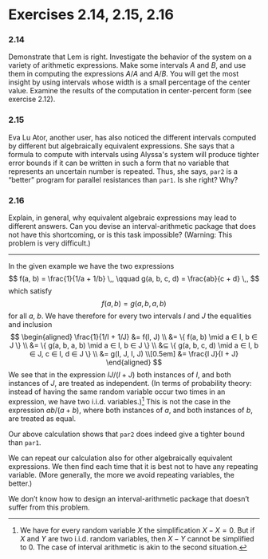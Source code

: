 # Exercises 2.14, 2.15, 2.16

### 2.14

Demonstrate that Lem is right.
Investigate the behavior of the system on a variety of arithmetic expressions.
Make some intervals $A$ and $B$, and use them in computing the expressions $A/A$ and $A/B$. 
You will get the most insight by using intervals whose width is a small percentage of the center value.
Examine the results of the computation in center-percent form (see exercise 2.12).

### 2.15

Eva Lu Ator, another user, has also noticed the different intervals computed by different but algebraically equivalent expressions.
She says that a formula to compute with intervals using Alyssa's system will produce tighter error bounds if it can be written in such a form that no variable that represents an uncertain number is repeated.
Thus, she says, `par2` is a “better” program for parallel resistances than `par1`.
Is she right?
Why?

### 2.16

Explain, in general, why equivalent algebraic expressions may lead to different answers.
Can you devise an interval-arithmetic package that does not have this shortcoming, or is this task impossible?
(Warning: This problem is very difficult.)

---

In the given example we have the two expressions
$$
  f(a, b) = \frac{1}{1/a + 1/b} \,,
  \qquad
  g(a, b, c, d) = \frac{ab}{c + d} \,,
$$
which satisfy
$$
  f(a, b) = g(a, b, a, b)
$$
for all $a$, $b$.
We have therefore for every two intervals $I$ and $J$ the equalities and inclusion
$$
  \begin{aligned}
    \frac{1}{1/I + 1/J}
    &=
    f(I, J) \\
    &=
    \{ f(a, b) \mid a ∈ I, b ∈ J \} \\
    &=
    \{ g(a, b, a, b) \mid a ∈ I, b ∈ J \} \\
    &⊆
    \{ g(a, b, c, d) \mid a ∈ I, b ∈ J, c ∈ I, d ∈ J \} \\
    &=
    g(I, J, I, J) \\[0.5em]
    &=
    \frac{I J}{I + J}
  \end{aligned}
$$
We see that in the expression $IJ / (I + J)$ both instances of $I$, and both instances of $J$, are treated as independent.
(In terms of probability theory:
instead of having the same random variable occur two times in an expression, we have two i.i.d. variables.)[^1]
This is not the case in the expression $ab / (a + b)$, where both instances of $a$, and both instances of $b$, are treated as equal.

Our above calculation shows that `par2` does indeed give a tighter bound than `par1`.

We can repeat our calculation also for other algebraically equivalent expressions.
We then find each time that it is best not to have any repeating variable.
(More generally, the more we avoid repeating variables, the better.)

We don’t know how to design an interval-arithmetic package that doesn’t suffer from this problem.

[^1]: We have for every random variable $X$ the simplification $X - X = 0$.
      But if $X$ and $Y$ are two i.i.d. random variables, then $X - Y$ cannot be simplified to $0$.
      The case of interval arithmetic is akin to the second situation.
